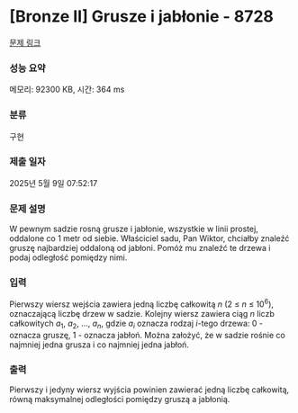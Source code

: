 # [Bronze II] Grusze i jabłonie - 8728 

[문제 링크](https://www.acmicpc.net/problem/8728) 

### 성능 요약

메모리: 92300 KB, 시간: 364 ms

### 분류

구현

### 제출 일자

2025년 5월 9일 07:52:17

### 문제 설명

<p>W pewnym sadzie rosną grusze i jabłonie, wszystkie w linii prostej, oddalone co 1 metr od siebie. Właściciel sadu, Pan Wiktor, chciałby znaleźć gruszę najbardziej oddaloną od jabłoni. Pomóż mu znaleźć te drzewa i podaj odległość pomiędzy nimi.</p>

### 입력 

 <p>Pierwszy wiersz wejścia zawiera jedną liczbę całkowitą <em>n</em> (2 ≤ <em>n</em> ≤ 10<sup>6</sup>), oznaczającą liczbę drzew w sadzie. Kolejny wiersz zawiera ciąg <em>n</em> liczb całkowitych <em>a</em><sub>1</sub>, <em>a</em><sub>2</sub>, ..., <em>a<sub>n</sub></em>, gdzie <em>a<sub>i</sub></em> oznacza rodzaj <em>i</em>-tego drzewa: 0 - oznacza gruszę, 1 - oznacza jabłoń. Można założyć, że w sadzie rośnie co najmniej jedna grusza i co najmniej jedna jabłoń.</p>

### 출력 

 <p>Pierwszy i jedyny wiersz wyjścia powinien zawierać jedną liczbę całkowitą, równą maksymalnej odległości pomiędzy gruszą a jabłonią.</p>


